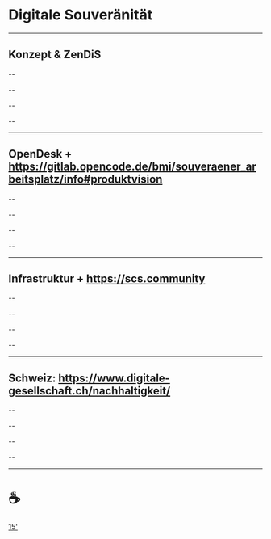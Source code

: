 # Digitale Souveränität
---
Konzept & ZenDiS
--

--

--

--

--

---
OpenDesk + https://gitlab.opencode.de/bmi/souveraener_arbeitsplatz/info#produktvision
--

--

--

--

--

---
Infrastruktur + https://scs.community
--

--

--

--

--

---
Schweiz: https://www.digitale-gesellschaft.ch/nachhaltigkeit/
--

--

--

--

--

---
# ☕

[15'](https://youtu.be/1gQJUjgCqrU)